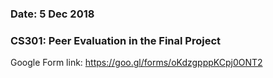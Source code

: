### Date: 5 Dec 2018
### CS301: Peer Evaluation in the Final Project

Google Form link:
https://goo.gl/forms/oKdzgpppKCpj0ONT2
